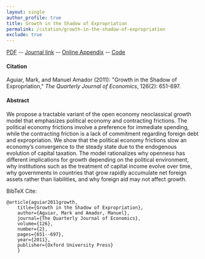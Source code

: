 ```yaml
---
layout: single 
author_profile: true 
title: Growth in the Shadow of Expropriation 
permalink: /citation/growth-in-the-shadow-of-expropriation
exclude: true
---
```


[PDF](https://markaguiar.github.io/files/shadow_with_online_appendix.pdf) -- [Journal link](https://doi.org/10.1093/qje/qjr015) -- [Online Appendix](https://markaguiar.github.io/files/shadow_appendix.pdf) -- [Code](https://github.com/manuelamador/Shadow_QJE_2011)
#### Citation

Aguiar, Mark, and Manuel Amador (2011): "Growth in the Shadow of Expropriation," *The Quarterly Journal of Economics*, 126(2): 651-697.

#### Abstract

We propose a tractable variant of the open economy neoclassical growth model that emphasizes political economy and contracting frictions. The political economy frictions involve a preference for immediate spending, while the contracting friction is a lack of commitment regarding foreign debt and expropriation. We show that the political economy frictions slow an economy’s convergence to the steady state due to the endogenous evolution of capital taxation. The model rationalizes why openness has different implications for growth depending on the political environment, why institutions such as the treatment of capital income evolve over time, why governments in countries that grow rapidly accumulate net foreign assets rather than liabilities, and why foreign aid may not affect growth.

BibTeX Cite:

	@article{aguiar2011growth,
		title={Growth in the Shadow of Expropriation},
		author={Aguiar, Mark and Amador, Manuel},
		journal={The Quarterly Journal of Economics},
		volume={126},
		number={2},
		pages={651--697},
		year={2011},
		publisher={Oxford University Press}
		}